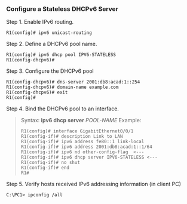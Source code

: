 ### Configure a Stateless DHCPv6 Server


Step 1. Enable IPv6 routing.
```text
R1(config)# ipv6 unicast-routing
```

Step 2. Define a DHCPv6 pool name.
```text
R1(config)# ipv6 dhcp pool IPV6-STATELESS
R1(config-dhcpv6)#
```
Step 3. Configure the DHCPv6 pool
```text
R1(config-dhcpv6)# dns-server 2001:db8:acad:1::254
R1(config-dhcpv6)# domain-name example.com 
R1(config-dhcpv6)# exit 
R1(config)#
```
Step 4. Bind the DHCPv6 pool to an interface.
> Syntax: **ipv6 dhcp server** _POOL-NAME_
> Example:
> ```text
> R1(config)# interface GigabitEthernet0/0/1 
> R1(config-if)# description Link to LAN 
> R1(config-if)# ipv6 address fe80::1 link-local 
> R1(config-if)# ipv6 address 2001:db8:acad:1::1/64
> R1(config-if)# ipv6 nd other-config-flag  <---
> R1(config-if)# ipv6 dhcp server IPV6-STATELESS <---
> R1(config-if)# no shut 
> R1(config-if)# end 
> R1#
> ```

Step 5. Verify hosts received IPv6 addressing information (in client PC)
```text
C:\PC1> ipconfig /all
```